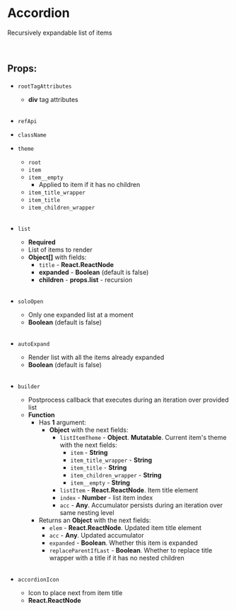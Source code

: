 # Accordion

Recursively expandable list of items<br />

<br />

## Props:

- `rootTagAttributes`
    - **div** tag attributes<br /><br />

- `refApi`

- `className`

- `theme`
    - `root`
    - `item`
    - `item__empty`
        - Applied to item if it has no children
    - `item_title_wrapper`
    - `item_title`
    - `item_children_wrapper`<br /><br />

- `list`
    - **Required**
    - List of items to render
    - **Object[]** with fields:
        - `title` - **React.ReactNode**
        - **expanded** - **Boolean** (default is false) 
        - **children** - **props.list** - recursion<br /><br />

- `soloOpen`
    - Only one expanded list at a moment
    - **Boolean** (default is false)<br /><br />

- `autoExpand`
    - Render list with all the items already expanded
    - **Boolean** (default is false)<br /><br />

- `builder`
    - Postprocess callback that executes during an iteration over provided list
    - **Function**
        - Has **1** argument:
            - **Object** with the next fields:
                - `listItemTheme` - **Object**. **Mutatable**. Current item's theme with the next fields:
                    - `item` - **String**
                    - `item_title_wrapper` - **String**
                    - `item_title` - **String**
                    - `item_children_wrapper` - **String**
                    - `item__empty` - **String**
                - `listItem` - **React.ReactNode**. Item title element
                - `index` - **Number** - list item index
                - `acc` - **Any**. Accumulator persists during an iteration over same nesting level
        - Returns an **Object** with the next fields:
            - `elem` - **React.ReactNode**. Updated item title element
            - `acc` - **Any**. Updated accumulator
            - `expanded` - **Boolean**. Whether this item is expanded
            - `replaceParentIfLast` - **Boolean**. Whether to replace title wrapper with a title if it has no nested children<br /><br />

- `accordionIcon`
    - Icon to place next from item title
    - **React.ReactNode**